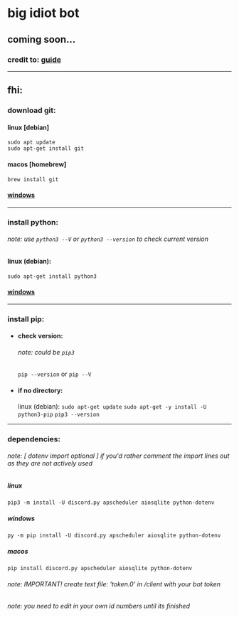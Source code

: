 # big idiot bot

## coming soon...

### credit to: [guide](https://www.youtube.com/watch?v=F1HbEOp-jdg&list=PLYeOw6sTSy6ZGyygcbta7GcpI8a5-Cooc&index=1)

---

## fhi:

### download git: 

#### linux [debian]
`sudo apt update`   
`sudo apt-get install git`

#### macos [homebrew]
 `brew install git`

#### [windows](https://git-scm.com/downloads) 

---
### install python:
###### note: use `python3 --V` or `python3 --version` to check current version

#### linux (debian):
`sudo apt-get install python3`

#### [windows](https://python.org/downloads/)

---

### install pip: 
- #### check version:
    ###### note: could be `pip3`
    `pip --version` 
    or 
        `pip --V` 
    
    
- #### if no directory:

    linux (debian):
        `sudo apt-get update`
        `sudo apt-get -y install -U python3-pip`
        `pip3 --version`

---
### dependencies:

###### note: [ dotenv import optional ] if you'd rather comment the import lines out as they are not actively used
##### linux
    pip3 -m install -U discord.py apscheduler aiosqlite python-dotenv

##### windows
    py -m pip install -U discord.py apscheduler aiosqlite python-dotenv

##### macos 
    pip install discord.py apscheduler aiosqlite python-dotenv

###### note: IMPORTANT! create text file: 'token.0' in /client with _your_ bot token

###### note: you need to edit in your own id numbers until its finished
